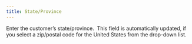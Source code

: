 ```yaml
---
title: State/Province
---
```



Enter the customer’s state/province.  This  field is automatically updated, if you select a zip/postal code for the  United States from the drop-down list.
